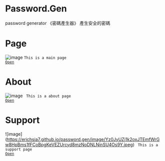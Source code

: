 # Password.Gen
password generator
《密碼產生器》
產生安全的密碼

# Page
![image](https://erichsia7.github.io/password.gen/image/3208cef3-2cc1-6a42-ba4a-4c0758f10da8.jpeg)
<code>This is a main page
<a href="https://erichsia7.github.io/password.gen/">Open</a>
</code>
# About
![image](https://erichsia7.github.io/password.gen/image/25e0bdc8-f4ed-14cb-e90a-30a8098bb43a.png)
<code>
This is a about page
<a href="https://erichsia7.github.io/password.gen/about/">Open</a>
</code>
# Support
![image] (https://erichsia7.github.io/password.gen/image/Yz0JyUZj1k2oxJTEmfWrGw8HpBms1fFCoBpgKeVEZUrcyd8mzNoDNLNinSU4Os9Y.jpeg)
<code>
This is a support page
<a href="https://erichsia7.github.io/password.gen/about/support_center/">Open</a>
</code>
